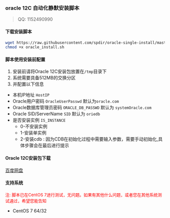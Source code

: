 ### oracle 12C 自动化静默安装脚本
> QQ: 1152490990<br>

#### 下载安装脚本
```bash
wget https://raw.githubusercontent.com/spdir/oracle-single-install/master/oracle_install.sh && \ 
chmod +x oracle_install.sh
```

#### 脚本使用安装前配置
1. 安装前请将Oracle 12C安装包放置在`/tmp`目录下
2. 系统需要具备512MB的交换分区
3. 并配置以下信息
  - 本机IP地址 `HostIP`
  - Oracle用户密码 `OracleUserPasswd` 默认为`oracle.com`
  - Oracle数据库管理员密码 `ORACLE_DB_PASSWD` 默认为 `systemOracle.com`
  - Oracle SID/ServerName `SID` 默认为 `oriedb`
  - 是否安装实例 `IS_INSTANCE`
    - 0-不安装实例
    - 1-安装单实例
    - 2-安装cdb : 因为CDB在初始化过程中需要输入参数，需要手动初始化,具体步骤会在最后进行提示

#### Oracle 12C安装包下载
[百度网盘](https://pan.baidu.com/s/1YvgmT0_Pm7y4O2XOxlFc3g)

#### 支持系统
<font color=red size=2>注: 脚本已在CentOS 7进行测试，无问题。如果有其他什么问题，或者您在其他系统测试通过，希望您能告知</font> 
- CentOS 7 64/32

